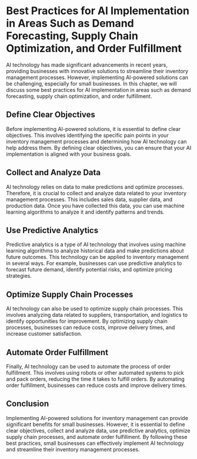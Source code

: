 Best Practices for AI Implementation in Areas Such as Demand Forecasting, Supply Chain Optimization, and Order Fulfillment
====================================================================================================================================================================================

AI technology has made significant advancements in recent years, providing businesses with innovative solutions to streamline their inventory management processes. However, implementing AI-powered solutions can be challenging, especially for small businesses. In this chapter, we will discuss some best practices for AI implementation in areas such as demand forecasting, supply chain optimization, and order fulfillment.

Define Clear Objectives
-----------------------

Before implementing AI-powered solutions, it is essential to define clear objectives. This involves identifying the specific pain points in your inventory management processes and determining how AI technology can help address them. By defining clear objectives, you can ensure that your AI implementation is aligned with your business goals.

Collect and Analyze Data
------------------------

AI technology relies on data to make predictions and optimize processes. Therefore, it is crucial to collect and analyze data related to your inventory management processes. This includes sales data, supplier data, and production data. Once you have collected this data, you can use machine learning algorithms to analyze it and identify patterns and trends.

Use Predictive Analytics
------------------------

Predictive analytics is a type of AI technology that involves using machine learning algorithms to analyze historical data and make predictions about future outcomes. This technology can be applied to inventory management in several ways. For example, businesses can use predictive analytics to forecast future demand, identify potential risks, and optimize pricing strategies.

Optimize Supply Chain Processes
-------------------------------

AI technology can also be used to optimize supply chain processes. This involves analyzing data related to suppliers, transportation, and logistics to identify opportunities for improvement. By optimizing supply chain processes, businesses can reduce costs, improve delivery times, and increase customer satisfaction.

Automate Order Fulfillment
--------------------------

Finally, AI technology can be used to automate the process of order fulfillment. This involves using robots or other automated systems to pick and pack orders, reducing the time it takes to fulfill orders. By automating order fulfillment, businesses can reduce costs and improve delivery times.

Conclusion
----------

Implementing AI-powered solutions for inventory management can provide significant benefits for small businesses. However, it is essential to define clear objectives, collect and analyze data, use predictive analytics, optimize supply chain processes, and automate order fulfillment. By following these best practices, small businesses can effectively implement AI technology and streamline their inventory management processes.
